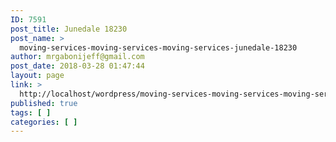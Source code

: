 ```yaml
---
ID: 7591
post_title: Junedale 18230
post_name: >
  moving-services-moving-services-moving-services-junedale-18230
author: mrgabonijeff@gmail.com
post_date: 2018-03-28 01:47:44
layout: page
link: >
  http://localhost/wordpress/moving-services-moving-services-moving-services-junedale-18230/
published: true
tags: [ ]
categories: [ ]
---
```


